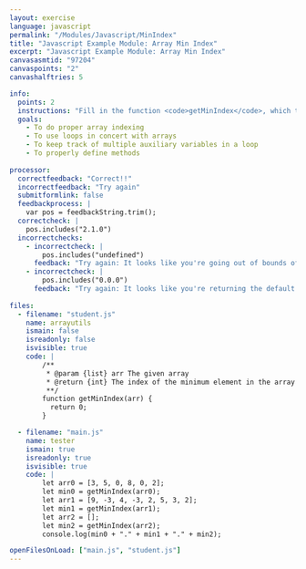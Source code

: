 ```yaml
---
layout: exercise
language: javascript
permalink: "/Modules/Javascript/MinIndex"
title: "Javascript Example Module: Array Min Index"
excerpt: "Javascript Example Module: Array Min Index"
canvasasmtid: "97204"
canvaspoints: "2"
canvashalftries: 5

info:
  points: 2
  instructions: "Fill in the function <code>getMinIndex</code>, which takes in an array numerical values and which should return the index of the minimum element in the array.  You must handle the following two special cases: <ol><li>If there are ties, it should return the lowest index among the ties</li><li>If the array is empty, your program should return 0 without crashing</li></ul>"
  goals:
    - To do proper array indexing
    - To use loops in concert with arrays
    - To keep track of multiple auxiliary variables in a loop
    - To properly define methods
    
processor:  
  correctfeedback: "Correct!!" 
  incorrectfeedback: "Try again"
  submitformlink: false
  feedbackprocess: | 
    var pos = feedbackString.trim();
  correctcheck: |
    pos.includes("2.1.0")
  incorrectchecks:
    - incorrectcheck: |
        pos.includes("undefined")
      feedback: "Try again: It looks like you're going out of bounds of the array somewhere."    
    - incorrectcheck: |
        pos.includes("0.0.0")
      feedback: "Try again: It looks like you're returning the default value of 0 for every answer."    
 
files:
  - filename: "student.js"
    name: arrayutils
    ismain: false
    isreadonly: false
    isvisible: true
    code: |
        /**
         * @param {list} arr The given array
         * @return {int} The index of the minimum element in the array 
         **/
        function getMinIndex(arr) {
          return 0;
        }

  - filename: "main.js"
    name: tester
    ismain: true
    isreadonly: true
    isvisible: true
    code: | 
        let arr0 = [3, 5, 0, 8, 0, 2];
        let min0 = getMinIndex(arr0);
        let arr1 = [9, -3, 4, -3, 2, 5, 3, 2];
        let min1 = getMinIndex(arr1);
        let arr2 = [];
        let min2 = getMinIndex(arr2);
        console.log(min0 + "." + min1 + "." + min2);

openFilesOnLoad: ["main.js", "student.js"]
---
```

